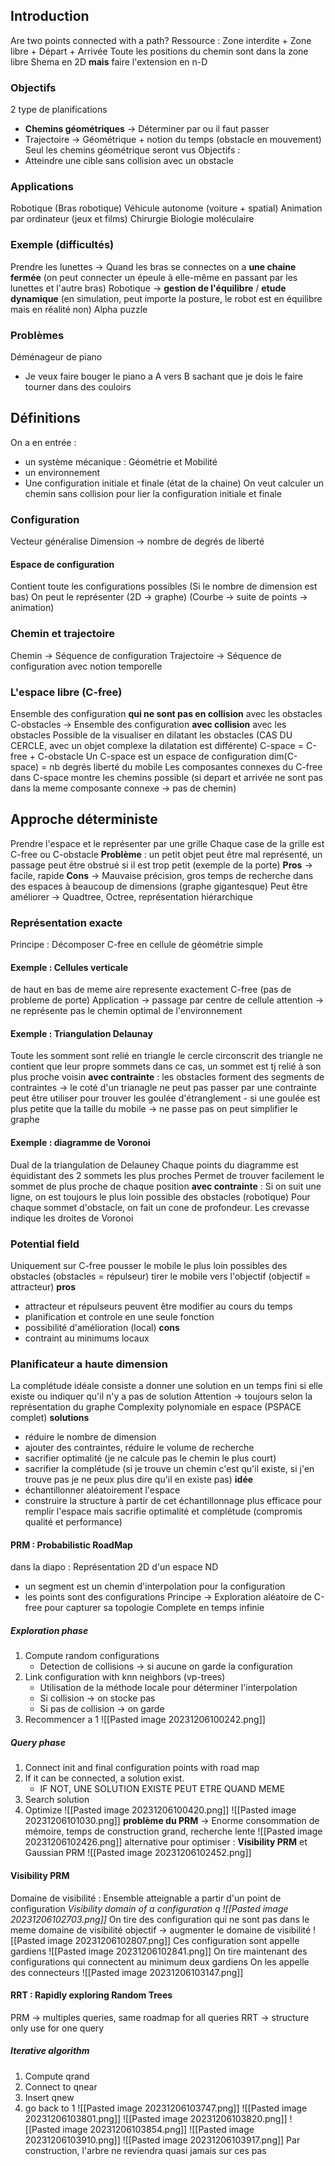 ## Introduction
Are two points connected with a path?
Ressource : Zone interdite + Zone libre + Départ + Arrivée
Toute les positions du chemin sont dans la zone libre
Shema en 2D **mais** faire l'extension en n-D
### Objectifs
2 type de planifications
- **Chemins géométriques** -> Déterminer par ou il faut passer
- Trajectoire -> Géométrique + notion du temps (obstacle en mouvement)
Seul les chemins géométrique seront vus
Objectifs :
- Atteindre une cible sans collision avec un obstacle
### Applications
Robotique (Bras robotique)
Véhicule autonome (voiture + spatial)
Animation par ordinateur (jeux et films)
Chirurgie
Biologie moléculaire
### Exemple (difficultés)
Prendre les lunettes -> Quand les bras se connectes on a **une chaine fermée** (on peut connecter un épeule à elle-même en passant par les lunettes et l'autre bras)
Robotique -> **gestion de l'équilibre** / **etude dynamique** (en simulation, peut importe la posture, le robot est en équilibre mais en réalité non)
Alpha puzzle
### Problèmes
Déménageur de piano
- Je veux faire bouger le piano a A vers B sachant que je dois le faire tourner dans des couloirs
## Définitions
On a en entrée :
- un système mécanique : Géométrie et Mobilité
- un environnement
- Une configuration initiale et finale (état de la chaine)
On veut calculer un chemin sans collision pour lier la configuration initiale et finale
### Configuration
Vecteur généralise
Dimension -> nombre de degrés de liberté
#### Espace de configuration
Contient toute les configurations possibles
(Si le nombre de dimension est bas) On peut le représenter (2D -> graphe) (Courbe -> suite de points -> animation)
### Chemin et trajectoire
Chemin -> Séquence de configuration
Trajectoire -> Séquence de configuration avec notion temporelle
### L'espace libre (C-free)
Ensemble des configuration **qui ne sont pas en collision** avec les obstacles
C-obstacles -> Ensemble des configuration **avec collision** avec les obstacles
Possible de la visualiser en dilatant les obstacles (CAS DU CERCLE, avec un objet complexe la dilatation est différente)
C-space = C-free + C-obstacle
Un C-space est un espace de configuration
dim(C-space) = nb degrés liberté du mobile
Les composantes connexes du C-free dans C-space montre les chemins possible (si depart et arrivée ne sont pas dans la meme composante connexe -> pas de chemin)
## Approche déterministe
Prendre l'espace et le représenter par une grille
Chaque case de la grille est C-free ou C-obstacle
**Problème** : un petit objet peut être mal représenté, un passage peut être obstrué si il est trop petit (exemple de la porte)
**Pros** -> facile, rapide
**Cons** -> Mauvaise précision, gros temps de recherche dans des espaces à beaucoup de dimensions (graphe gigantesque)
Peut être améliorer -> Quadtree, Octree, représentation hiérarchique
### Représentation exacte
Principe : Décomposer C-free en cellule de géométrie simple
#### Exemple : Cellules verticale
de haut en bas de meme aire
represente exactement C-free (pas de probleme de porte)
Application -> passage par centre de cellule
attention -> ne représente pas le chemin optimal de l'environnement
#### Exemple : Triangulation Delaunay
Toute les somment sont relié en triangle
le cercle circonscrit des triangle ne contient que leur propre sommets
dans ce cas, un sommet est tj relié à son plus proche voisin
**avec contrainte** : les obstacles forment des segments de contraintes -> le coté d'un trianagle ne peut pas passer par une contrainte
peut être utiliser pour trouver les goulée d'étranglement
	- si une goulée est plus petite que la taille du mobile -> ne passe pas on peut simplifier le graphe
#### Exemple : diagramme de Voronoi
Dual de la triangulation de Delauney
Chaque points du diagramme est équidistant des 2 sommets les plus proches
Permet de trouver facilement le sommet de plus proche de chaque position
**avec contrainte** : Si on suit une ligne, on est toujours le plus loin possible des obstacles (robotique)
Pour chaque sommet d'obstacle, on fait un cone de profondeur. Les crevasse indique les droites de Voronoi
### Potential field
Uniquement sur C-free
pousser le mobile le plus loin possibles des obstacles (obstacles = répulseur)
tirer le mobile vers l'objectif (objectif = attracteur)
**pros** 
- attracteur et répulseurs peuvent être modifier au cours du temps
- planification et controle en une seule fonction 
- possibilité d'amélioration (local)
**cons**
- contraint au minimums locaux
### Planificateur a haute dimension
La complétude idéale consiste a donner une solution en un temps fini si elle existe ou indiquer qu'il n'y a pas de solution
Attention -> toujours selon la représentation du graphe
Complexity polynomiale en espace (PSPACE complet)
**solutions** 
- réduire le nombre de dimension
- ajouter des contraintes, réduire le volume de recherche
- sacrifier optimalité (je ne calcule pas le chemin le plus court)
- sacrifier la complétude (si je trouve un chemin c'est qu'il existe, si j'en trouve pas je ne peux plus dire qu'il en existe pas)
**idée**
- échantillonner aléatoirement l'espace
- construire la structure à partir de cet échantillonnage
plus efficace pour remplir l'espace mais sacrifie optimalité et complétude (compromis qualité et performance)
#### PRM : Probabilistic RoadMap
dans la diapo : Représentation 2D d'un espace ND
- un segment est un chemin d'interpolation pour la configuration
- les points sont des configurations
Principe -> Exploration aléatoire de C-free pour capturer sa topologie
Complete en temps infinie
##### Exploration phase
1. Compute random configurations
	- Detection de collisions -> si aucune on garde la configuration
2. Link configuration with knn neighbors (vp-trees)
	- Utilisation de la méthode locale pour déterminer l'interpolation
	- Si collision -> on stocke pas
	- Si pas de collision -> on garde
3. Recommencer a 1
![[Pasted image 20231206100242.png]]
##### Query phase
1. Connect init and final configuration points with road map
2. If it can be connected, a solution exist.
	- IF NOT, UNE SOLUTION EXISTE PEUT ETRE QUAND MEME
3. Search solution
4. Optimize
![[Pasted image 20231206100420.png]]
![[Pasted image 20231206101030.png]]
**problème du PRM** -> Enorme consommation de mémoire, temps de construction grand, recherche lente
![[Pasted image 20231206102426.png]]
alternative pour optimiser : **Visibility PRM** et Gaussian PRM
![[Pasted image 20231206102452.png]]
#### Visibility PRM
Domaine de visibilité : Ensemble atteignable a partir d'un point de configuration
*Visibility domain of a configuration q ![[Pasted image 20231206102703.png]]*
On tire des configuration qui ne sont pas dans le meme domaine de visibilité
objectif -> augmenter le domaine de visibilité
![[Pasted image 20231206102807.png]]
Ces configuration sont appelle gardiens
![[Pasted image 20231206102841.png]]
On tire maintenant des configurations qui connectent au minimum deux gardiens
On les appelle des connecteurs
![[Pasted image 20231206103147.png]]
#### RRT : Rapidly exploring Random Trees
PRM -> multiples queries, same roadmap for all queries
RRT -> structure only use for one query
##### Iterative algorithm
1. Compute qrand
2. Connect to qnear
3. Insert qnew
4. go back to 1
![[Pasted image 20231206103747.png]] ![[Pasted image 20231206103801.png]] ![[Pasted image 20231206103820.png]] ![[Pasted image 20231206103854.png]] ![[Pasted image 20231206103910.png]] ![[Pasted image 20231206103917.png]] 
Par construction, l'arbre ne reviendra quasi jamais sur ces pas
